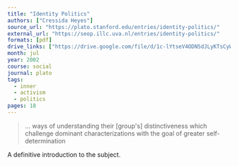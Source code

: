```yaml
---
title: "Identity Politics"
authors: ["Cressida Heyes"]
source_url: "https://plato.stanford.edu/entries/identity-politics/"
external_url: "https://seop.illc.uva.nl/entries/identity-politics/"
formats: [pdf]
drive_links: ["https://drive.google.com/file/d/1c-lYtseV4ODN5dJLyKTsCyWHtNH9lqFq/view?usp=drivesdk"]
month: jul
year: 2002
course: social
journal: plato
tags:
  - inner
  - activism
  - politics
pages: 18
---
```


> … ways of understanding their [group's] distinctiveness which challenge dominant characterizations with the goal of greater self-determination

A definitive introduction to the subject.
